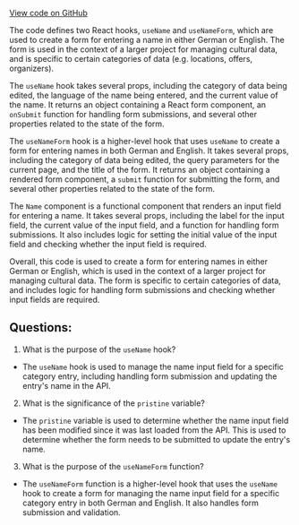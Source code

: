 [View code on GitHub](https://github.com/technologiestiftung/kulturdaten-frontend/blob/master/components/pages/helpers/form/Name.tsx)

The code defines two React hooks, `useName` and `useNameForm`, which are used to create a form for entering a name in either German or English. The form is used in the context of a larger project for managing cultural data, and is specific to certain categories of data (e.g. locations, offers, organizers).

The `useName` hook takes several props, including the category of data being edited, the language of the name being entered, and the current value of the name. It returns an object containing a React form component, an `onSubmit` function for handling form submissions, and several other properties related to the state of the form.

The `useNameForm` hook is a higher-level hook that uses `useName` to create a form for entering names in both German and English. It takes several props, including the category of data being edited, the query parameters for the current page, and the title of the form. It returns an object containing a rendered form component, a `submit` function for submitting the form, and several other properties related to the state of the form.

The `Name` component is a functional component that renders an input field for entering a name. It takes several props, including the label for the input field, the current value of the input field, and a function for handling form submissions. It also includes logic for setting the initial value of the input field and checking whether the input field is required.

Overall, this code is used to create a form for entering names in either German or English, which is used in the context of a larger project for managing cultural data. The form is specific to certain categories of data, and includes logic for handling form submissions and checking whether input fields are required.
## Questions: 
 1. What is the purpose of the `useName` hook?
- The `useName` hook is used to manage the name input field for a specific category entry, including handling form submission and updating the entry's name in the API.

2. What is the significance of the `pristine` variable?
- The `pristine` variable is used to determine whether the name input field has been modified since it was last loaded from the API. This is used to determine whether the form needs to be submitted to update the entry's name.

3. What is the purpose of the `useNameForm` function?
- The `useNameForm` function is a higher-level hook that uses the `useName` hook to create a form for managing the name input field for a specific category entry in both German and English. It also handles form submission and validation.